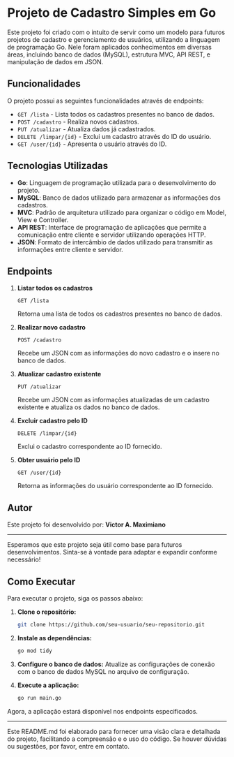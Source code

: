 # Projeto de Cadastro Simples em Go

Este projeto foi criado com o intuito de servir como um modelo para futuros projetos de cadastro e gerenciamento de usuários, utilizando a linguagem de programação Go. Nele foram aplicados conhecimentos em diversas áreas, incluindo banco de dados (MySQL), estrutura MVC, API REST, e manipulação de dados em JSON.

## Funcionalidades

O projeto possui as seguintes funcionalidades através de endpoints:

- `GET /lista` - Lista todos os cadastros presentes no banco de dados.
- `POST /cadastro` - Realiza novos cadastros.
- `PUT /atualizar` - Atualiza dados já cadastrados.
- `DELETE /limpar/{id}` - Exclui um cadastro através do ID do usuário.
- `GET /user/{id}` - Apresenta o usuário através do ID.

## Tecnologias Utilizadas

- **Go**: Linguagem de programação utilizada para o desenvolvimento do projeto.
- **MySQL**: Banco de dados utilizado para armazenar as informações dos cadastros.
- **MVC**: Padrão de arquitetura utilizado para organizar o código em Model, View e Controller.
- **API REST**: Interface de programação de aplicações que permite a comunicação entre cliente e servidor utilizando operações HTTP.
- **JSON**: Formato de intercâmbio de dados utilizado para transmitir as informações entre cliente e servidor.

## Endpoints

1. **Listar todos os cadastros**

   ```http
   GET /lista
   ```

   Retorna uma lista de todos os cadastros presentes no banco de dados.

2. **Realizar novo cadastro**

   ```http
   POST /cadastro
   ```

   Recebe um JSON com as informações do novo cadastro e o insere no banco de dados.

3. **Atualizar cadastro existente**

   ```http
   PUT /atualizar
   ```

   Recebe um JSON com as informações atualizadas de um cadastro existente e atualiza os dados no banco de dados.

4. **Excluir cadastro pelo ID**

   ```http
   DELETE /limpar/{id}
   ```

   Exclui o cadastro correspondente ao ID fornecido.

5. **Obter usuário pelo ID**
   ```http
   GET /user/{id}
   ```
   Retorna as informações do usuário correspondente ao ID fornecido.

## Autor

Este projeto foi desenvolvido por:
**Victor A. Maximiano**

---

Esperamos que este projeto seja útil como base para futuros desenvolvimentos. Sinta-se à vontade para adaptar e expandir conforme necessário!

## Como Executar

Para executar o projeto, siga os passos abaixo:

1. **Clone o repositório:**
   ```bash
   git clone https://github.com/seu-usuario/seu-repositorio.git
   ```
2. **Instale as dependências:**
   ```bash
   go mod tidy
   ```
3. **Configure o banco de dados:**
   Atualize as configurações de conexão com o banco de dados MySQL no arquivo de configuração.

4. **Execute a aplicação:**
   ```bash
   go run main.go
   ```

Agora, a aplicação estará disponível nos endpoints especificados.

---

Este README.md foi elaborado para fornecer uma visão clara e detalhada do projeto, facilitando a compreensão e o uso do código. Se houver dúvidas ou sugestões, por favor, entre em contato.
